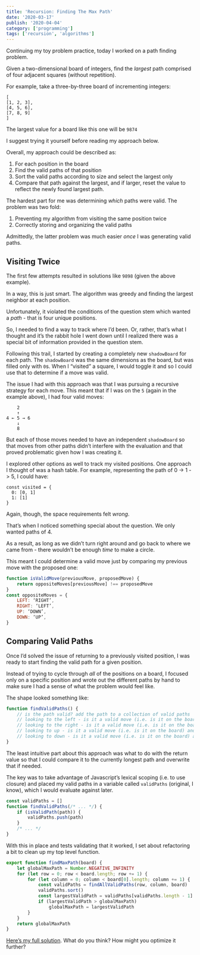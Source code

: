 ```yaml
---
title: 'Recursion: Finding The Max Path'
date: '2020-03-17'
publish: '2020-04-04'
category: ['programming']
tags: ['recursion', 'algorithms']
---
```


Continuing my toy problem practice, today I worked on a path finding problem.

Given a two-dimensional board of integers, find the _largest_ path comprised of four adjacent squares (without repetition).

For example, take a three-by-three board of incrementing integers:

```
[
[1, 2, 3],
[4, 5, 6],
[7, 8, 9]
]
```

The largest value for a board like this one will be `9874`

I suggest trying it yourself before reading my approach below.

Overall, my approach could be described as:

1. For each position in the board
2. Find the valid paths of that position
3. Sort the valid paths according to size and select the largest only
4. Compare that path against the largest, and if larger, reset the value to reflect the newly found largest path.

The hardest part for me was determining _which_ paths were valid. The problem was two fold:

1. Preventing my algorithm from visiting the same position twice
2. Correctly storing and organizing the valid paths

Admittedly, the latter problem was much easier _once_ I was generating valid paths.

## Visiting Twice

The first few attempts resulted in solutions like `9898` (given the above example).

In a way, this is just smart. The algorithm was greedy and finding the largest neighbor at each position.

Unfortunately, it violated the conditions of the question stem which wanted a _path_ - that is four unique positions.

So, I needed to find a way to track where I’d been. Or, rather, that’s what I thought and it’s the rabbit hole I went down until I realized there was a special bit of information provided in the question stem.

Following this trail, I started by creating a completely new `shadowBoard` for each path. The `shadowBoard` was the same dimensions as the board, but was filled only with `0`s. When I “visited” a square, I would toggle it and so I could use that to determine if a move was valid.

The issue I had with this approach was that I was pursuing a recursive strategy for each move. This meant that if I was on the `5` (again in the example above), I had four valid moves:

```
    2
    ↑
4 ← 5 → 6
    ↓
    8
```

But each of those moves needed to have an independent `shadowBoard` so that moves from other paths didn’t interfere with the evaluation and that proved problematic given how I was creating it.

I explored other options as well to track my visited positions. One approach I thought of was a hash table. For example, representing the path of 0 -> 1 -> 5, I could have:

```
const visited = {
  0: [0, 1]
  1: [1]
}
```

Again, though, the space requirements felt _wrong_.

That’s when I noticed something special about the question. We only wanted paths of 4.

As a result, as long as we didn’t turn right around and go back to where we came from - there wouldn’t be enough _time_ to make a circle.

This meant I could determine a valid move just by comparing my previous move with the proposed one:

```javascript
function isValidMove(previousMove, proposedMove) {
    return oppositeMoves[previousMove] !== proposedMove
}
const oppositeMoves = {
    LEFT: ‘RIGHT’,
    RIGHT: ‘LEFT’,
    UP: ‘DOWN’,
    DOWN: ‘UP’,
}
```

## Comparing Valid Paths

Once I’d solved the issue of returning to a previously visited position, I was ready to start finding the valid path for a given position.

Instead of trying to cycle through _all_ of the positions on a board, I focused only on a specific position and wrote out the different paths by hand to make sure I had a sense of what the problem would feel like.

The shape looked something like:

```javascript
function findValidPaths() {
    // is the path valid? add the path to a collection of valid paths
    // looking to the left - is it a valid move (i.e. is it on the board) and did I not come from there?
    // looking to the right - is it a valid move (i.e. is it on the board) and did I not come from there?
    // looking to up - is it a valid move (i.e. is it on the board) and did I not come from there?
    // looking to down - is it a valid move (i.e. is it on the board) and did I not come from there?
}
```

The least intuitive part about this approach was what to do with the return value so that I could compare it to the currently longest path and overwrite that if needed.

The key was to take advantage of Javascript’s lexical scoping (i.e. to use closure) and placed my valid paths in a variable called `validPaths` (original, I know), which I would evaluate against later.

```javascript
const validPaths = []
function findValidPaths(/* ... */) {
    if (isValidPath(path)) {
        validPaths.push(path)
    }
    /* ... */
}
```

With this in place and tests validating that it worked, I set about refactoring a bit to clean up my top level function.

```javascript
export function findMaxPath(board) {
    let globalMaxPath = Number.NEGATIVE_INFINITY
    for (let row = 0; row < board.length; row += 1) {
        for (let column = 0; column < board[0].length; column += 1) {
            const validPaths = findAllValidPaths(row, column, board)
            validPaths.sort()
            const largestValidPath = validPaths[validPaths.length - 1]
            if (largestValidPath > globalMaxPath)
                globalMaxPath = largestValidPath
        }
    }
    return globalMaxPath
}
```

[Here’s my full solution](https://github.com/stephencweiss/code-katas/blob/master/src/44-find-max-path/findMaxPath.js). What do you think? How might you optimize it further?
